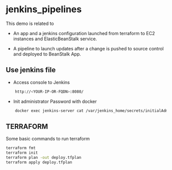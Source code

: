 # jenkins_pipelines

 This demo is related to 
 - An app and a jenkins configuration launched from terraform to EC2 instances and ElasticBeanStalk service.
 
 - A pipeline to launch updates after a change is pushed to source control and deployed to BeanStalk App.

## Use jenkins file
- Access console to Jenkins
```bash
    http://<YOUR-IP-OR-FQDN>:8080/
```

- Init administrator Password with docker
```bash
    docker exec jenkins-server cat /var/jenkins_home/secrets/initialAdminPassword
```


## TERRAFORM
Some basic commands to run terraform
```bash
terraform fmt
terraform init
terraform plan -out deploy.tfplan
terraform apply deploy.tfplan
```